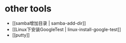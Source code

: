 # other tools

* [[samba增加目录 | samba-add-dir]]
* [[Linux下安装GoogleTest | linux-install-google-test]]
* [[putty]]
